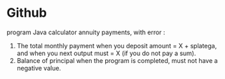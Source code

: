# Github
program Java calculator annuity payments, with error :

1) The total monthly payment when you deposit amount = X + splatega, and when you next output must = X (if you do not pay a sum).
2) Balance of principal when the program is completed, must not have a negative value.

